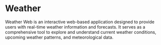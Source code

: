 # Weather
Weather Web is an interactive web-based application designed to provide users with real-time weather information and forecasts. It serves as a comprehensive tool to explore and understand current weather conditions, upcoming weather patterns, and meteorological data.
